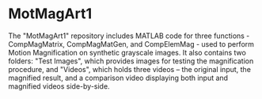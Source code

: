 # MotMagArt1
The "MotMagArt1" repository includes MATLAB code for three functions - CompMagMatrix, CompMagMatGen, and CompElemMag - used to perform Motion Magnification on synthetic grayscale images. 
It also contains two folders: "Test Images", which provides images for testing the magnification procedure, and "Videos", which holds three videos – the original input, the magnified result, 
and a comparison video displaying both input and magnified videos side-by-side.
